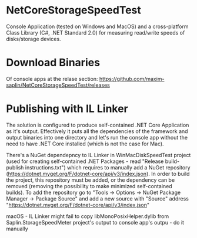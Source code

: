 # NetCoreStorageSpeedTest
Console Application (tested on Windows and MacOS) and a cross-platform Class Library (C#, .NET Standard 2.0) for measuring read/write speeds of disks/storage devices.

# Download Binaries
Of console apps at the relase section: https://github.com/maxim-saplin/NetCoreStorageSpeedTest/releases

# Publishing with IL Linker
The solution is configured to produce self-contained .NET Core Application as it's output. Effectively it puts all the dependencies of the framework and output binaries into one directory and let's run the console app without the need to have .NET Core installed (which is not the case for Mac).

There's a NuGet dependepncy to IL Linker in WinMacDiskSpeedTest project (used for creating self-contained .NET Packages - read "Release build-publish instructions.txt") which requires to manually add a NuGet repository (https://dotnet.myget.org/F/dotnet-core/api/v3/index.json). In order to build the project, this repository must be added, or the dependency can be removed (removing the possibility to make minimized self-contained builds).
To add the repository go to "Tools -> Options -> NuGet Package Manager -> Package Source" and add a new source with "Source" address "https://dotnet.myget.org/F/dotnet-core/api/v3/index.json"

macOS - IL Linker might fail to copy libMonoPosixHelper.dylib from Saplin.StorageSpeedMeter project's output to console app's outpu - do it manually
